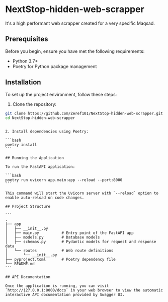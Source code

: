 # NextStop-hidden-web-scrapper

It's a high performant web scrapper created for a very specific Maqsad.

## Prerequisites

Before you begin, ensure you have met the following requirements:

- Python 3.7+
- Poetry for Python package management

## Installation

To set up the project environment, follow these steps:

1. Clone the repository:

```bash
git clone https://github.com/Zeref101/NextStop-hidden-web-scrapper.git
cd NextStop-hidden-web-scrapper
```

````

2. Install dependencies using Poetry:

```bash
poetry install
```

## Running the Application

To run the FastAPI application:

```bash
poetry run uvicorn app.main:app --reload --port:8000
```

This command will start the Uvicorn server with `--reload` option to enable auto-reload on code changes.

## Project Structure

```
.
├── app
│   ├── __init__.py
│   ├── main.py          # Entry point of the FastAPI app
│   ├── models.py        # Database models
│   ├── schemas.py       # Pydantic models for request and response data
│   └── routes           # Web route definitions
│       └── __init__.py
├── pyproject.toml       # Poetry dependency file
└── README.md
```

## API Documentation

Once the application is running, you can visit `http://127.0.0.1:8000/docs` in your web browser to view the automatic interactive API documentation provided by Swagger UI.
````
